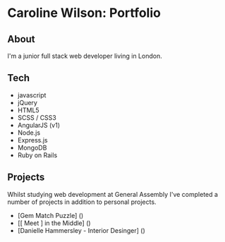 # Caroline Wilson: Portfolio 

## About
I'm a junior full stack web developer living in London.

## Tech

* javascript
* jQuery
* HTML5
* SCSS / CSS3
* AngularJS (v1)
* Node.js
* Express.js
* MongoDB
* Ruby on Rails

## Projects
Whilst studying web development at General Assembly I've completed a number of projects in addition to personal projects.

* [Gem Match Puzzle] ()
* [[ Meet ] in the Middle] ()
* [Danielle Hammersley - Interior Desinger] ()